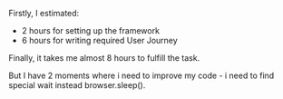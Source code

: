 Firstly, I estimated:
  - 2 hours for setting up the framework 
  - 6 hours for writing required User Journey
  
Finally, it takes me almost 8 hours to fulfill the task.

But I have 2 moments where i need to improve my code - i need to find special wait instead browser.sleep().

